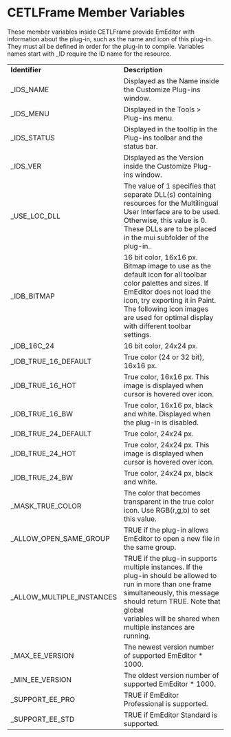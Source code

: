 # CETLFrame Member Variables

These member variables inside CETLFrame provide EmEditor with information about the plug-in, such as the name and icon of this plug-in. They must all be defined in order for the plug-in to compile. Variables names start with \_ID require the ID name for the resource.

|     |     |
| --- | --- |
| **Identifier** | **Description** |
| \_IDS\_NAME | Displayed as the Name inside the Customize Plug-ins window. |
| \_IDS\_MENU | Displayed in the Tools > Plug-ins menu. |
| \_IDS\_STATUS | Displayed in the tooltip in the Plug-ins toolbar and the status bar. |
| \_IDS\_VER | Displayed as the Version inside the Customize Plug-ins window. |
| \_USE\_LOC\_DLL | The value of 1 specifies that separate DLL(s) containing resources for the Multilingual User Interface are to be used. Otherwise, this value is 0. These DLLs are to be placed in the mui subfolder of the plug-in.. |
| \_IDB\_BITMAP | 16 bit color, 16x16 px. Bitmap image to use as the default icon for all toolbar color palettes and sizes. If EmEditor does not load the icon, try exporting it in Paint. The following icon images are used for optimal display with different toolbar settings. |
| \_IDB\_16C\_24 | 16 bit color, 24x24 px. |
| \_IDB\_TRUE\_16\_DEFAULT | True color (24 or 32 bit), 16x16 px. |
| \_IDB\_TRUE\_16\_HOT | True color, 16x16 px. This image is displayed when cursor is hovered over icon. |
| \_IDB\_TRUE\_16\_BW | True color, 16x16 px, black and white. Displayed when the plug-in is disabled. |
| \_IDB\_TRUE\_24\_DEFAULT | True color, 24x24 px. |
| \_IDB\_TRUE\_24\_HOT | True color, 24x24 px. This image is displayed when cursor is hovered over icon. |
| \_IDB\_TRUE\_24\_BW | True color, 24x24 px, black and white. |
| \_MASK\_TRUE\_COLOR | The color that becomes transparent in the true color icon. Use RGB(r,g,b) to set this value. |
| \_ALLOW\_OPEN\_SAME\_GROUP | TRUE if the plug-in allows EmEditor to open a new file in the same group. |
| \_ALLOW\_MULTIPLE\_INSTANCES | TRUE if the plug-in supports multiple instances. If the plug-in should be allowed to run in more than one frame simultaneously, this message should return TRUE. Note that global <br> variables will be shared when multiple instances are running. |
| \_MAX\_EE\_VERSION | The newest version number of supported EmEditor \* 1000. |
| \_MIN\_EE\_VERSION | The oldest version number of supported EmEditor \* 1000. |
| \_SUPPORT\_EE\_PRO | TRUE if EmEditor Professional is supported. |
| \_SUPPORT\_EE\_STD | TRUE if EmEditor Standard is supported. |
